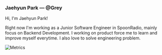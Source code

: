 ### Jaehyun Park — @Grey

Hi, I'm Jaehyun Park!

Right now I'm working as a Junior Software Engineer in SpoonRadio, mainly focus on Backend Development.
I working on product force me to learn and improve myself everytime. I also love to solve engineering problem.

![Metrics](https://metrics.lecoq.io/jaehyunup)

